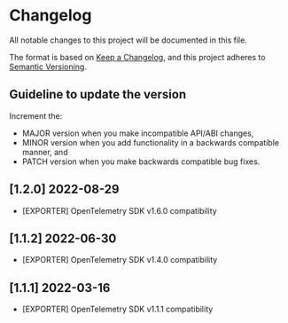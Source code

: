 # Changelog

All notable changes to this project will be documented in this file.

The format is based on [Keep a Changelog](https://keepachangelog.com/en/1.0.0/),
and this project adheres to [Semantic Versioning](https://semver.org/spec/v2.0.0.html).

## Guideline to update the version

Increment the:

* MAJOR version when you make incompatible API/ABI changes,
* MINOR version when you add functionality in a backwards compatible manner, and
* PATCH version when you make backwards compatible bug fixes.

## [1.2.0] 2022-08-29

* [EXPORTER] OpenTelemetry SDK v1.6.0 compatibility

## [1.1.2] 2022-06-30

* [EXPORTER] OpenTelemetry SDK v1.4.0 compatibility

## [1.1.1] 2022-03-16

* [EXPORTER] OpenTelemetry SDK v1.1.1 compatibility

